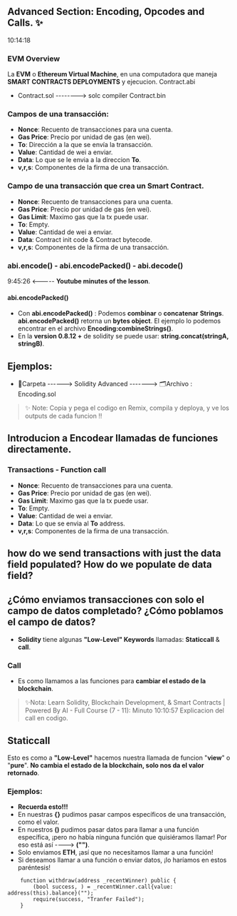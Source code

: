 ## Advanced Section: Encoding, Opcodes and Calls. ✨
10:14:18
### EVM Overview
La **EVM** o **Ethereum Virtual Machine**, en una computadora que maneja **SMART CONTRACTS DEPLOYMENTS** y ejecucion.
                                        Contract.abi
- Contract.sol --------> solc compiler 
                                        Contract.bin

### Campos de una transacción:
- **Nonce**: Recuento de transacciones para una cuenta.
- **Gas Price**: Precio por unidad de gas (en wei).
- **To**: Dirección a la que se envía la transacción.
- **Value**: Cantidad de wei a enviar.
- **Data**: Lo que se le envia a la direccion **To**. 
- **v,r,s**: Componentes de la firma de una transacción.

### Campo de una transacción que crea un Smart Contract.
- **Nonce**: Recuento de transacciones para una cuenta.
- **Gas Price**: Precio por unidad de gas (en wei).
- **Gas Limit**: Maximo gas que la tx puede usar.
- **To**: Empty.
- **Value**: Cantidad de wei a enviar.
- **Data**: Contract init code & Contract bytecode. 
- **v,r,s**: Componentes de la firma de una transacción.

### abi.encode() - abi.encodePacked() - abi.decode()
9:45:26 <----- **Youtube minutes of the lesson**.

#### abi.encodePacked()
- Con **abi.encodePacked()** : Podemos **combinar** o **concatenar** **Strings**. **abi.encodePacked()** retorna un **bytes object**. El ejemplo lo podemos encontrar en el archivo **Encoding:combineStrings()**.
- En la **version 0.8.12 +** de solidity se puede usar: **string.concat(stringA, stringB)**.

## Ejemplos: 
- 📁Carpeta ------> Solidity Advanced -------> 🗂️Archivo : Encoding.sol

> ✨ Note: Copia y pega el codigo en Remix, compila y deploya, y ve los outputs de cada funcion !!
## Introducion a Encodear llamadas de funciones directamente.
### Transactions - Function call
- **Nonce**: Recuento de transacciones para una cuenta.
- **Gas Price**: Precio por unidad de gas (en wei).
- **Gas Limit**: Maximo gas que la tx puede usar.
- **To**: Empty.
- **Value**: Cantidad de wei a enviar.
- **Data**: Lo que se envia al **To** address.
- **v,r,s**: Componentes de la firma de una transacción.

## how do we send transactions with just the data field populated? How do we populate de data field? 
## ¿Cómo enviamos transacciones con solo el campo de datos completado? ¿Cómo poblamos el campo de datos?
- **Solidity** tiene algunas **"Low-Level" Keywords** llamadas: **Staticcall** & **call**.

### Call 
- Es como llamamos a las funciones para **cambiar el estado de la blockchain**. 
>✨Nota: Learn Solidity, Blockchain Development, & Smart Contracts | Powered By AI - Full Course (7 - 11): Minuto 10:10:57 Explicacion del call en codigo.

## Staticcall
Esto es como a **"Low-Level"** hacemos nuestra llamada de funcion "**view**" o "**pure**". **No cambia el estado de la blockchain, solo nos da el valor retornado**.

### Ejemplos:
- **Recuerda esto!!!**
- En nuestras **{}** pudimos pasar campos específicos de una transacción, como el valor.
- En nuestros **()** pudimos pasar datos para llamar a una función específica, ¡pero no había ninguna función que quisiéramos llamar! Por eso está así ----> **("")**.
- Solo enviamos **ETH**, ¡así que no necesitamos llamar a una función!
- Si deseamos llamar a una función o enviar datos, ¡lo haríamos en estos paréntesis!
```solidity
    function withdraw(address _recentWinner) public {
        (bool success, ) = _recentWinner.call{value: address(this).balance}("");
        require(success, "Tranfer Failed"); 
    }
```
